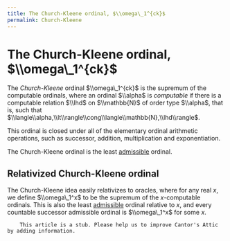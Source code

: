 ```yaml
---
title: The Church-Kleene ordinal, $\\omega\_1^{ck}$
permalink: Church-Kleene
---
```

# The Church-Kleene ordinal, $\\omega\_1^{ck}$











The *Church-Kleene* ordinal $\\omega\_1^{ck}$ is the supremum of the
computable ordinals, where an ordinal $\\alpha$ is *computable* if there
is a computable relation $\\lhd$ on $\\mathbb{N}$ of order type
$\\alpha$, that is, such that
$\\langle\\alpha,\\lt\\rangle\\cong\\langle\\mathbb{N},\\lhd\\rangle$.

This ordinal is closed under all of the elementary ordinal arithmetic
operations, such as successor, addition, multiplication and
exponentiation.

The Church-Kleene ordinal is the least
[admissible](/Admissible "Admissible")
ordinal.

## Relativized Church-Kleene ordinal

The Church-Kleene idea easily relativizes to oracles, where for any real
$x$, we define $\\omega\_1^x$ to be the supremum of the $x$-computable
ordinals. This is also the least
[admissible](/Admissible "Admissible")
ordinal relative to $x$, and every countable successor admissible
ordinal is $\\omega\_1^x$ for some $x$.

  

        This article is a stub. Please help us to improve Cantor's Attic by adding information.


